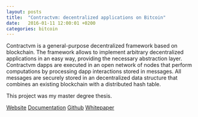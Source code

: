 ```yaml
---
layout: posts
title:  "Contractvm: decentralized applications on Bitcoin"
date:   2016-01-11 12:00:01 +0200
categories: bitcoin
---
```


Contractvm is a general-purpose decentralized framework based on blockchain. The framework allows to implement arbitrary decentralized applications in an easy way, providing the necessary abstraction layer. Contractvm dapps are executed in an open network of nodes that perform computations by processing dapp interactions stored in messages. All messages are securely stored in an decentralized data structure that combines an existing blockchain with a distributed hash table. 

This project was my master degree thesis.

[Website](http://contractvm.github.io/)
[Documentation](https://contractvm.github.io/doc/)
[Github](https://github.com/contractvm)
[Whitepaper](http://contractvm.github.io/cvm-whitepaper.pdf)
